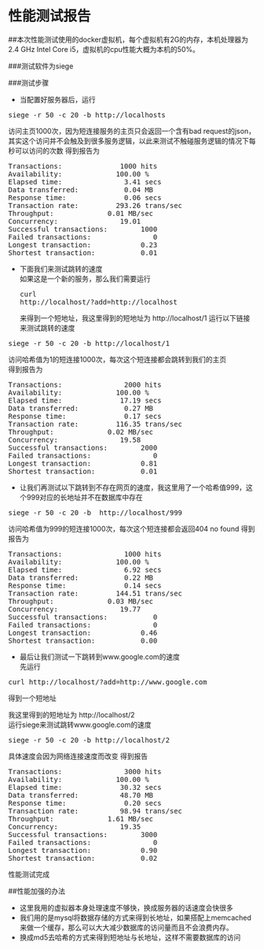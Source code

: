 # 性能测试报告

##本次性能测试使用的docker虚拟机，每个虚拟机有2G的内存，本机处理器为2.4 GHz Intel Core i5，虚拟机的cpu性能大概为本机的50%。

###测试软件为siege

###测试步骤

* 当配置好服务器后，运行
<pre>siege -r 50 -c 20 -b http://localhosts</pre>
访问主页1000次，因为短连接服务的主页只会返回一个含有bad request的json，其实这个访问并不会触及到很多服务逻辑，以此来测试不触碰服务逻辑的情况下每秒可以访问的次数
得到报告为
<pre>Transactions:		        1000 hits
Availability:		      100.00 %
Elapsed time:		        3.41 secs
Data transferred:	        0.04 MB
Response time:		        0.06 secs
Transaction rate:	      293.26 trans/sec
Throughput:		        0.01 MB/sec
Concurrency:		       19.01
Successful transactions:        1000
Failed transactions:	           0
Longest transaction:	        0.23
Shortest transaction:	        0.01
</pre>

* 下面我们来测试跳转的速度  
如果这是一个新的服务，那么我们需要运行<pre>curl http://localhost/?add=http://localhost</pre>来得到一个短地址，我这里得到的短地址为 http://localhost/1
运行以下链接来测试跳转的速度
<pre>siege -r 50 -c 20 -b http://localhost/1</pre>  
访问哈希值为1的短连接1000次，每次这个短连接都会跳转到我们的主页  
得到报告为
<pre>
Transactions:		        2000 hits
Availability:		      100.00 %
Elapsed time:		       17.19 secs
Data transferred:	        0.27 MB
Response time:		        0.17 secs
Transaction rate:	      116.35 trans/sec
Throughput:		        0.02 MB/sec
Concurrency:		       19.58
Successful transactions:        2000
Failed transactions:	           0
Longest transaction:	        0.81
Shortest transaction:	        0.01
</pre>

* 让我们再测试以下跳转到不存在网页的速度，我这里用了一个哈希值999，这个999对应的长地址并不在数据库中存在
<pre>siege -r 50 -c 20 -b  http://localhost/999</pre>
访问哈希值为999的短连接1000次，每次这个短连接都会返回404 no found
得到报告为
<pre>
Transactions:		        1000 hits
Availability:		      100.00 %
Elapsed time:		        6.92 secs
Data transferred:	        0.22 MB
Response time:		        0.14 secs
Transaction rate:	      144.51 trans/sec
Throughput:		        0.03 MB/sec
Concurrency:		       19.77
Successful transactions:           0
Failed transactions:	           0
Longest transaction:	        0.46
Shortest transaction:	        0.00
</pre>

* 最后让我们测试一下跳转到www.google.com的速度  
先运行
<pre>curl http://localhost/?add=http://www.google.com</pre>得到一个短地址  
我这里得到的短地址为 http://localhost/2  
运行siege来测试跳转www.google.com的速度
<pre>siege -r 50 -c 20 -b http://localhost/2</pre>  
具体速度会因为网络连接速度而改变
得到报告
<pre>
Transactions:		        3000 hits
Availability:		      100.00 %
Elapsed time:		       30.32 secs
Data transferred:	       48.70 MB
Response time:		        0.20 secs
Transaction rate:	       98.94 trans/sec
Throughput:		        1.61 MB/sec
Concurrency:		       19.35
Successful transactions:        3000
Failed transactions:	           0
Longest transaction:	        0.90
Shortest transaction:	        0.02
</pre>  
性能测试完成

##性能加强的办法
* 这里我用的虚拟器本身处理速度不够快，换成服务器的话速度会快很多
* 我们用的是mysql将数据存储的方式来得到长地址，如果搭配上memcached来做一个缓存，那么可以大大减少数据库的访问量而且不会浪费内存。
* 换成md5去哈希的方式来得到短地址与长地址，这样不需要数据库的访问
